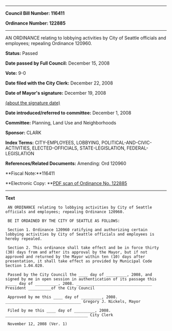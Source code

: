 

********

**Council Bill Number: 116411**
   
**Ordinance Number: 122885**
********

 AN ORDINANCE relating to lobbying activities by City of Seattle officials and employees; repealing Ordinance 120960.

**Status:** Passed
   
**Date passed by Full Council:** December 15, 2008
   
**Vote:** 9-0
   
**Date filed with the City Clerk:** December 22, 2008
   
**Date of Mayor's signature:** December 19, 2008
   
[(about the signature date)](/~public/approvaldate.htm)
   
   
   
**Date introduced/referred to committee:** December 1, 2008
   
**Committee:** Planning, Land Use and Neighborhoods
   
**Sponsor:** CLARK
   
   
**Index Terms:** CITY-EMPLOYEES, LOBBYING, POLITICAL-AND-CIVIC-ACTIVITIES, ELECTED-OFFICIALS, STATE-LEGISLATION, FEDERAL-LEGISLATION

**References/Related Documents:** Amending: Ord 120960

**Fiscal Note:**116411

**Electronic Copy: **[PDF scan of Ordinance No. 122885](/~archives/Ordinances/Ord_122885.pdf)

********

**Text**
   
```
 AN ORDINANCE relating to lobbying activities by City of Seattle officials and employees; repealing Ordinance 120960.

 BE IT ORDAINED BY THE CITY OF SEATTLE AS FOLLOWS:

 Section 1. Ordinance 120960 ratifying and authorizing certain lobbying activities by City of Seattle officials and employees is hereby repealed.

 Section 2. This ordinance shall take effect and be in force thirty (30) days from and after its approval by the Mayor, but if not approved and returned by the Mayor within ten (10) days after presentation, it shall take effect as provided by Municipal Code Section 1.04.020.

 Passed by the City Council the ____ day of _________, 2008, and signed by me in open session in authentication of its passage this _____ day of __________, 2008. _________________________________ President __________of the City Council

 Approved by me this ____ day of _________, 2008. _________________________________ Gregory J. Nickels, Mayor

 Filed by me this ____ day of _________, 2008. ____________________________________ City Clerk

 November 12, 2008 (Ver. 1)

```
